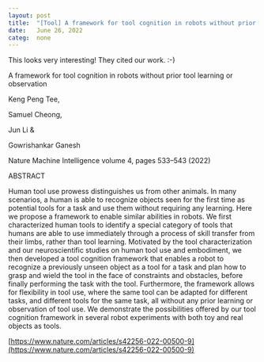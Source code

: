 ```yaml
---
layout: post
title:  "[Tool] A framework for tool cognition in robots without prior tool learning or observation"
date:   June 26, 2022
categ:  none
---
```




This looks very interesting! They cited our work. :-) 



A framework for tool cognition in robots without prior tool learning or observation

Keng Peng Tee,

Samuel Cheong,

Jun Li &

Gowrishankar Ganesh

Nature Machine Intelligence volume 4, pages 533–543 (2022)



ABSTRACT

Human tool use prowess distinguishes us from other animals. In many scenarios, a human is able to recognize objects seen for the first time as potential tools for a task and use them without requiring any learning. Here we propose a framework to enable similar abilities in robots. We first characterized human tools to identify a special category of tools that humans are able to use immediately through a process of skill transfer from their limbs, rather than tool learning. Motivated by the tool characterization and our neuroscientific studies on human tool use and embodiment, we then developed a tool cognition framework that enables a robot to recognize a previously unseen object as a tool for a task and plan how to grasp and wield the tool in the face of constraints and obstacles, before finally performing the task with the tool. Furthermore, the framework allows for flexibility in tool use, where the same tool can be adapted for different tasks, and different tools for the same task, all without any prior learning or observation of tool use. We demonstrate the possibilities offered by our tool cognition framework in several robot experiments with both toy and real objects as tools.



[https://www.nature.com/articles/s42256-022-00500-9](https://www.nature.com/articles/s42256-022-00500-9)



 

